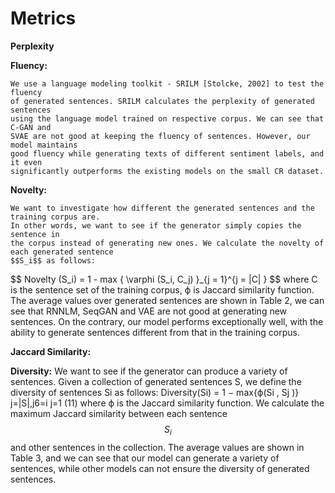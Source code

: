 
# Metrics

**Perplexity**
    

**Fluency:**

    We use a language modeling toolkit - SRILM [Stolcke, 2002] to test the fluency
    of generated sentences. SRILM calculates the perplexity of generated sentences
    using the language model trained on respective corpus. We can see that C-GAN and
    SVAE are not good at keeping the fluency of sentences. However, our model maintains
    good fluency while generating texts of different sentiment labels, and it even
    significantly outperforms the existing models on the small CR dataset.

**Novelty:**

    We want to investigate how different the generated sentences and the training corpus are.
    In other words, we want to see if the generator simply copies the sentence in
    the corpus instead of generating new ones. We calculate the novelty of each generated sentence
    $$S_i$$ as follows:
$$ Novelty (S_i)  = 1 - max { \varphi (S_i, C_j) \}_{j = 1}^{j = \|C\| } $$
    where C is the sentence set of the training corpus, ϕ is Jaccard similarity function. The average
    values over generated sentences are shown in Table 2, we can see that RNNLM, SeqGAN and VAE are
    not good at generating new sentences. On the contrary, our model performs exceptionally well, with the
    ability to generate sentences different from that in the training corpus.

**Jaccard Similarity:**
    

**Diversity:**
    We want to see if the generator can produce a variety of sentences. Given a collection of
    generated sentences S, we define the diversity of sentences Si as follows:
        Diversity(Si) = 1 − max{ϕ(Si
        , Sj )}
        j=|S|,j6=i
        j=1 (11)
    where ϕ is the Jaccard similarity function. We calculate the maximum Jaccard similarity between
    each sentence $$S_i$$ and other sentences in the collection. The average values are shown in
    Table 3, and we can see that our model can generate a variety of sentences, while other models
    can not ensure the diversity of generated sentences.